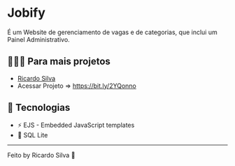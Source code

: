 <h1>
 Jobify
</h1>

<p>
 É um Website de gerenciamento de vagas e de categorias, que inclui um Painel Administrativo.
</p>

## 👨🏼‍💻 Para mais projetos 

- [Ricardo Silva](https://github.com/ricardobron)
- Acessar Projeto => https://bit.ly/2YQonno

## 🚀 Tecnologias

- ⚡ EJS - Embedded JavaScript templates
- 💾 SQL Lite

---


Feito by Ricardo Silva 👋
